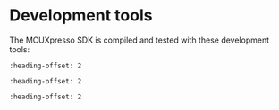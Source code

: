 # Development tools

The MCUXpresso SDK is compiled and tested with these development tools:

```{include} ../../../../release/commonrn/topics/development_tools_iar.md
:heading-offset: 2
```

```{include} ../../../../release/commonrn/topics/development_tools_mcuxpresso.md
:heading-offset: 2
```

```{include} ../../../../release/commonrn/topics/development_tools_armgcc.md
:heading-offset: 2
```
